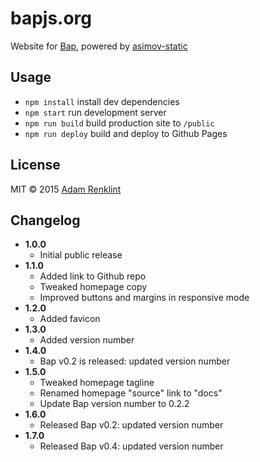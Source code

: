 # bapjs.org

Website for [Bap](https://github.com/adamrenklint/bap), powered by [asimov-static](https://github.com/adamrenklint/asimov-static)

## Usage

- ```npm install``` install dev dependencies
- ```npm start``` run development server
- ```npm run build``` build production site to ```/public```
- ```npm run deploy``` build and deploy to Github Pages

## License

MIT © 2015 [Adam Renklint](http://adamrenklint.com)

## Changelog

- **1.0.0**
  - Initial public release
- **1.1.0**
  - Added link to Github repo
  - Tweaked homepage copy
  - Improved buttons and margins in responsive mode
- **1.2.0**
  - Added favicon
- **1.3.0**
  - Added version number
- **1.4.0**
  - Bap v0.2 is released: updated version number
- **1.5.0**
  - Tweaked homepage tagline
  - Renamed homepage "source" link to "docs"
  - Update Bap version number to 0.2.2
- **1.6.0**
  - Released Bap v0.2: updated version number
- **1.7.0**
  - Released Bap v0.4: updated version number
